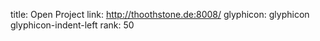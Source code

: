 title: Open Project
link: http://thoothstone.de:8008/
glyphicon: glyphicon glyphicon-indent-left
rank: 50
